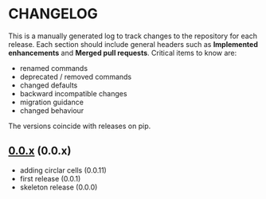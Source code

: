 # CHANGELOG

This is a manually generated log to track changes to the repository for each release.
Each section should include general headers such as **Implemented enhancements**
and **Merged pull requests**. Critical items to know are:

 - renamed commands
 - deprecated / removed commands
 - changed defaults
 - backward incompatible changes
 - migration guidance
 - changed behaviour

The versions coincide with releases on pip.

## [0.0.x](https://github.com/vsoch/contributions_django/tree/master) (0.0.x)
 - adding circlar cells (0.0.11)
 - first release (0.0.1)
 - skeleton release (0.0.0)
